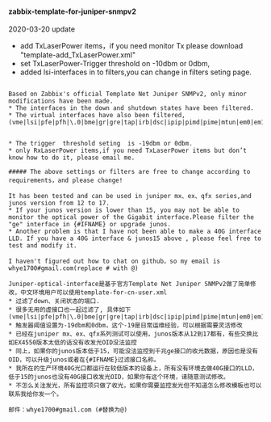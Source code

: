 #### zabbix-template-for-juniper-snmpv2
2020-03-20 update
* add TxLaserPower items，if you need monitor Tx please download "template-add_TxLaserPower.xml"
* set TxLaserPower-Trigger threshold  on -10dbm or 0dbm,
* added lsi-interfaces in to filters,you can change in filters seting page.   
~~~~~~~~~~~~~~~~~~~~~~~~~~~~~~~~~~~~~~~~~~~~~~~~~~~~~~~~~~~~~~~~~~~~~~~~~~~~~~~~~~

Based on Zabbix's official Template Net Juniper SNMPv2, only minor modifications have been made.
* The interfaces in the down and shutdown states have been filtered. 
* The virtual interfaces have also been filtered, (vme|lsi|pfe|pfh|\.0|bme|gr|gre|tap|irb|dsc|ipip|pimd|pime|mtun|em0|em1|em2|esi|jsrv|vtep|me|lt|ip|lc|ut|mt|vt|pe|cbp|ud|fxp|dem|pip|pp|et|ae)


* The trigger  threshold seting  is -19dbm or 0dbm. 
* only RxLaserPower items,if you need TxLaserPower items but don’t know how to do it, please email me.

##### The above settings or filters are free to change according to requirements，and please change!

It has been tested and can be used in juniper mx、ex、qfx series,and junos version from 12 to 17.
* If your junos version is lower than 15, you may not be able to monitor the optical power of the Gigabit interface.Please filter the "ge" interface in {#IFNAME} or upgrade junos.
* Another problem is that I have not been able to make a 40G interface LLD. If you have a 40G interface & junos15 above , please feel free to test and modify it.

I haven't figured out how to chat on github，so my email is whye1700#gmail.com(replace # with @)

Juniper-optical-interface是基于官方Template Net Juniper SNMPv2做了简单修改，中文环境用户可以使用template-for-cn-user.xml
* 过滤了down、关闭状态的端口. 
* 很多无用的虚接口也一起过滤了, 具体如下(vme|lsi|pfe|pfh|\.0|bme|gr|gre|tap|irb|dsc|ipip|pimd|pime|mtun|em0|em1|em2|esi|jsrv|vtep|me|lt|ip|lc|ut|mt|vt|pe|cbp|ud|fxp|dem|pip|pp|et|ae)
* 触发器阈值设置为-19dbm和0dbm，这个-19是日常运维经验，可以根据需要灵活修改
* 已经在juniper mx、ex、qfx系列测试可以使用，junos版本从12到17都有，有些交换比如EX4550版本太低的话没有收发光OID没法监控
* 同上，如果你的junos版本低于15，可能没法监控到千兆ge接口的收光数据，原因也是没有OID，可以升级junos或者在{#IFNAME}过滤接口名称。
* 我所在的生产环境40G光口都运行在较低版本的设备上，所有没有环境去做40G接口的LLD，低于15的junos也没有40G接口收发光OID，如果你有这个环境，请随意测试修改。
* 不怎么关注发光，所有监控项只做了收光，如果你需要监控发光但不知道怎么修改模板也可以联系我给你发一个。

邮件：whye1700#gmail.com (#替换为@)








